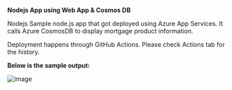 **Nodejs App using Web App & Cosmos DB**

Nodejs Sample node.js app that got deployed using Azure App Services. It calls Azure CosmosDB to display mortgage product information.


Deployment happens through GitHub Actions. Please check Actions tab for the history.

**Below is the sample output:**

![image](https://github.com/kalyanrj16/lbg-nodeJS-WebAppCosmos-01/assets/113793671/7d83b11a-3399-47c6-943b-9bbf8902e9f4)
